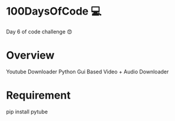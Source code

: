 # 100DaysOfCode 💻

Day 6 of code challenge 😍

# Overview

Youtube Downloader Python Gui Based Video + Audio Downloader

# Requirement

pip install pytube